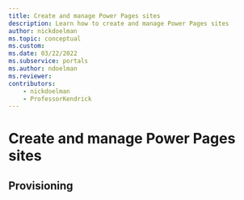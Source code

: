 ```yaml
---
title: Create and manage Power Pages sites
description: Learn how to create and manage Power Pages sites
author: nickdoelman
ms.topic: conceptual
ms.custom: 
ms.date: 03/22/2022
ms.subservice: portals
ms.author: ndoelman
ms.reviewer:
contributors:
    - nickdoelman
    - ProfessorKendrick
---
```


# Create and manage Power Pages sites

## Provisioning







